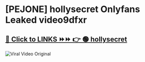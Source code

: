 
 # [PEJONE] hollysecret Onlyfans Leaked video9dfxr

## <h2><a href="https://clipsfans.com/hollysecret&ref=git">🔗 Click to LINKS ⏩⏩ 👉 🟢 hollysecret </a></h2>

<a href="https://clipsfans.com/hollysecret&ref=git" rel="nofollow" data-target="animated-image.originalLink"><img src="https://i.ibb.co.com/xMMVF88/686577567.gif" alt="Viral Video Original" style="max-width: 100%; display: inline-block;" data-target="animated-image.originalImage"></a>

